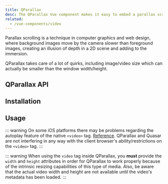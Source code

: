 ```yaml
---
title: QParallax
desc: The QParallax Vue component makes it easy to embed a parallax scrolling effect into a page.
related:
  - /vue-components/video
---
```


Parallax scrolling is a technique in computer graphics and web design, where background images move by the camera slower than foreground images, creating an illusion of depth in a 2D scene and adding to the immersion.

QParallax takes care of a lot of quirks, including image/video size which can actually be smaller than the window width/height.

## QParallax API
<doc-api file="QParallax" />

## Installation
<doc-installation components="QParallax" />

## Usage

<doc-example title="Image background" file="QParallax/Image" />

::: warning
On some iOS platforms there may be problems regarding the autoplay feature of the native `<video>` tag. [Reference](https://webkit.org/blog/6784/new-video-policies-for-ios/). QParallax and Quasar are not interfering in any way with the client browser's ability/restrictions on the `<video>` tag.
:::

::: warning
When using the `video` tag inside QParallax, you **must** provide the `width` and `height` attributes in order for QParallax to work properly because of the intrinsic resizing capabilities of this type of media. Also, be aware that the actual video width and height are not available until the video's metadata has been loaded.
:::

<doc-example title="Custom height with video background" file="QParallax/Video" />

<doc-example title="Custom speed" file="QParallax/Speed" />

<doc-example title="Scoped Slot" file="QParallax/ScopedSlot" />
